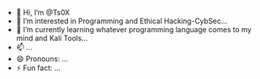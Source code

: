 - 👋 Hi, I’m @Ts0X
- 👀 I’m interested in Programming and Ethical Hacking-CybSec...
- 🌱 I’m currently learning whatever programming language comes to my mind and  Kali Tools...
- 📫 ...
- 😄 Pronouns: ...
- ⚡ Fun fact: ...

<!---
Ts0X/Ts0X is a ✨ special ✨ repository because its `README.md` (this file) appears on your GitHub profile.
You can click the Preview link to take a look at your changes.
--->
